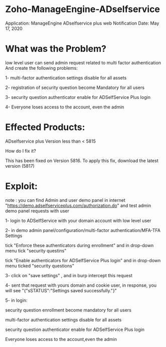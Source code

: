 # Zoho-ManageEngine-ADselfservice

 Application: ManageEngine ADselfservice plus web
 Notification Date: May 17, 2020

# What was the Problem?
low level user can send admin request related to multi factor authentication And create the following problems:

1- multi-factor authentication settings disable for all assets

2- registration of security question become Mandatory for all users

3- security question authenticator enable for ADSelfService Plus login

4- Everyone loses access to the account, even the admin

# Effected Products:
ADselfservice plus Version less than < 5815

How do I fix it?

This has been fixed on Version 5816. To apply this fix, download the latest version (5817)

# Exploit:

note :
you can find Admin and user demo panel in internet "https://demo.adselfserviceplus.com/authorization.do" and test admin demo panel requests with user  

1- login to ADSelfService with your domain account with low level user

2- in demo admin panel/configuration/multi-factor authentication/MFA-TFA Settings

   tick "Enforce these authenticators during enrollment" and in drop-down menu tick "security questins"
   
   tick "Enable authenticators for ADSelfService Plus login" and in drop-down menu ticked "security questions"

3- click on "save settings" , and in burp intercept this request

4- sent that request with yours domain and cookie user, in response, you will see "{"sSTATUS":"Settings saved successfully."}"  

5- in login:

   security question enrollment become mandatory for all users
   
   multi-factor authentication settings disable for all assets
   
   security question authenticator enable for ADSelfService Plus login
   
   Everyone loses access to the account,even the admin
